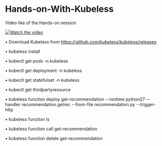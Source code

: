 # Hands-on-With-Kubeless

Video like of the Hands-on session  

[![Watch the video](https://img.youtube.com/vi/pmA1NYqqpOs/0.jpg)](https://youtu.be/EY5uyTQlNxo)

•	Download Kubeless from https://github.com/kubeless/kubeless/releases

•	kubeless install

•	kubectl get pods -n kubeless

•	kubectl get deployment -n kubeless

•	kubectl get statefulset -n kubeless

•	kubectl get thirdpartyresource 

•	kubeless function deploy get-recommendation --runtime python27 --handler recommendation.getrec --from-file recommendation.py --trigger-http

•	kubeless function ls

•	kubeless function call get-recommendation

•	kubeless function delete get-recommendation
